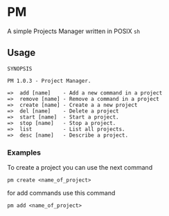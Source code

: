 # PM
A simple Projects Manager written in POSIX ```sh```

## Usage

```
SYNOPSIS

PM 1.0.3 - Project Manager.

=>  add [name]    - Add a new command in a project
=>  remove [name] - Remove a command in a project
=>  create [name] - Create a a new project
=>  del [name]    - Delete a project
=>  start [name]  - Start a project.
=>  stop [name]   - Stop a project.
=>  list          - List all projects.
=>  desc [name]   - Describe a project.

```

### Examples
To create a project you can use the next command
```
pm create <name_of_project>
```
for add commands use this command
```
pm add <name_of_project>
```
